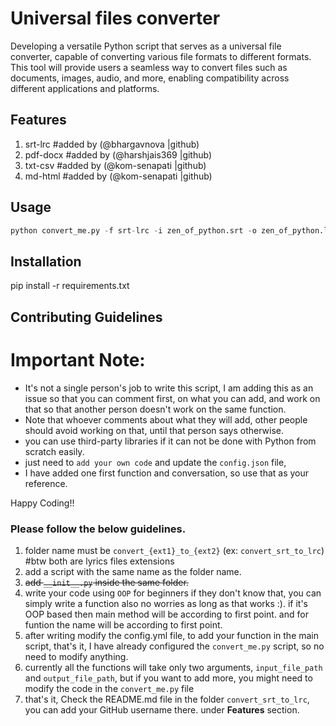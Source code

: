 # Universal files converter

Developing a versatile Python script that serves as a universal file converter, capable of converting various file formats to different formats. This tool will provide users a seamless way to convert files such as documents, images, audio, and more, enabling compatibility across different applications and platforms.

## Features

1. srt-lrc #added by (@bhargavnova |github)
2. pdf-docx #added by (@harshjais369 |github)
3. txt-csv #added by (@kom-senapati |github)
4. md-html #added by (@kom-senapati |github)

## Usage

```python
python convert_me.py -f srt-lrc -i zen_of_python.srt -o zen_of_python.lrc
```

## Installation

pip install -r requirements.txt

## Contributing Guidelines

# Important Note:
- It's not a single person's job to write this script, I am adding this as an issue so that you can comment first, on what you can add, and work on that so that another person doesn't work on the same function.
- Note that whoever comments about what they will add, other people should avoid working on that, until that person says otherwise.
- you can use third-party libraries if it can not be done with Python from scratch easily.
- just need to `add your own code` and update the `config.json` file,
- I have added one first function and conversation, so use that as your reference.


Happy Coding!!

### Please follow the below guidelines.
1. folder name must be `convert_{ext1}_to_{ext2}` (ex: `convert_srt_to_lrc`) #btw both are lyrics files extensions
2.  add a script with the same name as the folder name.
3. ~~add `__init__.py` inside the same folder.~~
4. write your code using `OOP` for beginners if they don't know that, you can simply write a function also no worries as long as that works :). if it's OOP based then main method will be according to first point. and for funtion the name will be according to first point.
5. after writing modify the config.yml file, to add your function in the main script, that's it, I have already configured the `convert_me.py` script, so no need to modify anything.
6. currently all the functions will take only two arguments, `input_file_path` and `output_file_path`, but if you want to add more, you might need to modify the code in the `convert_me.py` file
7. that's it, Check the README.md file in the folder `convert_srt_to_lrc`, you can add your GitHub username there. under **Features** section.
